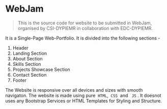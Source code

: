 # WebJam

> This is the source code for website to be submitted in WebJam, organised by CSI-DYPIEMR in collaboration with EDC-DYPIEMR.

It is a Single-Page Web-Portfolio. It is divided into the following sections - 
1. Header
2. Landing Section
3. About Section
4. Skills Section
5. Projects Showcase Section
6. Contact Section
7. Footer

The Website is responsive over all devices and sizes with smooth navigaton. The website is made using pure &nbsp;`HTML`, &nbsp;`CSS`&nbsp; and &nbsp; `JS`&nbsp;. It doesnot uses any Bootstrap Services or HTML Templates for Styling and Structure. 
